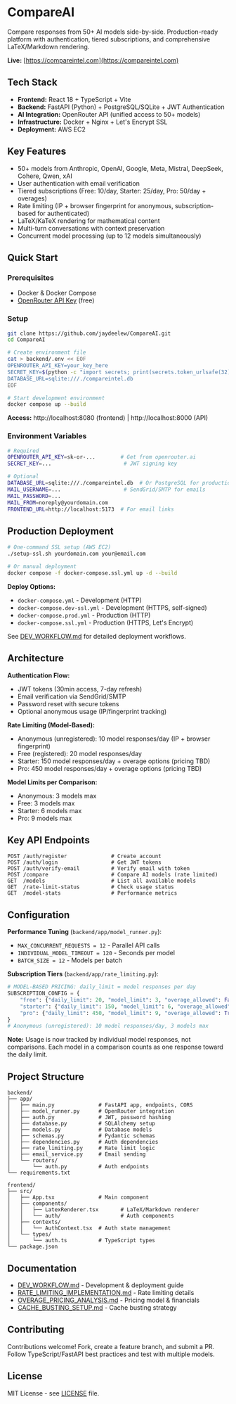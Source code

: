# CompareAI

Compare responses from 50+ AI models side-by-side. Production-ready platform with authentication, tiered subscriptions, and comprehensive LaTeX/Markdown rendering.

**Live:** [https://compareintel.com](https://compareintel.com)

## Tech Stack

- **Frontend:** React 18 + TypeScript + Vite
- **Backend:** FastAPI (Python) + PostgreSQL/SQLite + JWT Authentication
- **AI Integration:** OpenRouter API (unified access to 50+ models)
- **Infrastructure:** Docker + Nginx + Let's Encrypt SSL
- **Deployment:** AWS EC2

## Key Features

- 50+ models from Anthropic, OpenAI, Google, Meta, Mistral, DeepSeek, Cohere, Qwen, xAI
- User authentication with email verification
- Tiered subscriptions (Free: 10/day, Starter: 25/day, Pro: 50/day + overages)
- Rate limiting (IP + browser fingerprint for anonymous, subscription-based for authenticated)
- LaTeX/KaTeX rendering for mathematical content
- Multi-turn conversations with context preservation
- Concurrent model processing (up to 12 models simultaneously)

## Quick Start

### Prerequisites

- Docker & Docker Compose
- [OpenRouter API Key](https://openrouter.ai/) (free)

### Setup

```bash
git clone https://github.com/jaydeelew/CompareAI.git
cd CompareAI

# Create environment file
cat > backend/.env << EOF
OPENROUTER_API_KEY=your_key_here
SECRET_KEY=$(python -c "import secrets; print(secrets.token_urlsafe(32))")
DATABASE_URL=sqlite:///./compareintel.db
EOF

# Start development environment
docker compose up --build
```

**Access:** http://localhost:8080 (frontend) | http://localhost:8000 (API)

### Environment Variables

```bash
# Required
OPENROUTER_API_KEY=sk-or-...        # Get from openrouter.ai
SECRET_KEY=...                       # JWT signing key

# Optional
DATABASE_URL=sqlite:///./compareintel.db  # Or PostgreSQL for production
MAIL_USERNAME=...                    # SendGrid/SMTP for emails
MAIL_PASSWORD=...
MAIL_FROM=noreply@yourdomain.com
FRONTEND_URL=http://localhost:5173  # For email links
```

## Production Deployment

```bash
# One-command SSL setup (AWS EC2)
./setup-ssl.sh yourdomain.com your@email.com

# Or manual deployment
docker compose -f docker-compose.ssl.yml up -d --build
```

**Deploy Options:**

- `docker-compose.yml` - Development (HTTP)
- `docker-compose.dev-ssl.yml` - Development (HTTPS, self-signed)
- `docker-compose.prod.yml` - Production (HTTP)
- `docker-compose.ssl.yml` - Production (HTTPS, Let's Encrypt)

See [DEV_WORKFLOW.md](DEV_WORKFLOW.md) for detailed deployment workflows.

## Architecture

**Authentication Flow:**

- JWT tokens (30min access, 7-day refresh)
- Email verification via SendGrid/SMTP
- Password reset with secure tokens
- Optional anonymous usage (IP/fingerprint tracking)

**Rate Limiting (Model-Based):**

- Anonymous (unregistered): 10 model responses/day (IP + browser fingerprint)
- Free (registered): 20 model responses/day
- Starter: 150 model responses/day + overage options (pricing TBD)
- Pro: 450 model responses/day + overage options (pricing TBD)

**Model Limits per Comparison:**

- Anonymous: 3 models max
- Free: 3 models max
- Starter: 6 models max
- Pro: 9 models max

## Key API Endpoints

```
POST /auth/register              # Create account
POST /auth/login                 # Get JWT tokens
POST /auth/verify-email          # Verify email with token
POST /compare                    # Compare AI models (rate limited)
GET  /models                     # List all available models
GET  /rate-limit-status          # Check usage status
GET  /model-stats                # Performance metrics
```

## Configuration

**Performance Tuning** (`backend/app/model_runner.py`):

- `MAX_CONCURRENT_REQUESTS = 12` - Parallel API calls
- `INDIVIDUAL_MODEL_TIMEOUT = 120` - Seconds per model
- `BATCH_SIZE = 12` - Models per batch

**Subscription Tiers** (`backend/app/rate_limiting.py`):

```python
# MODEL-BASED PRICING: daily_limit = model responses per day
SUBSCRIPTION_CONFIG = {
    "free": {"daily_limit": 20, "model_limit": 3, "overage_allowed": False},  # Registered users
    "starter": {"daily_limit": 150, "model_limit": 6, "overage_allowed": True},
    "pro": {"daily_limit": 450, "model_limit": 9, "overage_allowed": True}
}
# Anonymous (unregistered): 10 model responses/day, 3 models max
```

**Note:** Usage is now tracked by individual model responses, not comparisons. Each model in a comparison counts as one response toward the daily limit.

## Project Structure

```
backend/
├── app/
│   ├── main.py              # FastAPI app, endpoints, CORS
│   ├── model_runner.py      # OpenRouter integration
│   ├── auth.py              # JWT, password hashing
│   ├── database.py          # SQLAlchemy setup
│   ├── models.py            # Database models
│   ├── schemas.py           # Pydantic schemas
│   ├── dependencies.py      # Auth dependencies
│   ├── rate_limiting.py     # Rate limit logic
│   ├── email_service.py     # Email sending
│   └── routers/
│       └── auth.py          # Auth endpoints
└── requirements.txt

frontend/
├── src/
│   ├── App.tsx              # Main component
│   ├── components/
│   │   ├── LatexRenderer.tsx       # LaTeX/Markdown renderer
│   │   └── auth/                   # Auth components
│   ├── contexts/
│   │   └── AuthContext.tsx  # Auth state management
│   └── types/
│       └── auth.ts          # TypeScript types
└── package.json
```

## Documentation

- [DEV_WORKFLOW.md](DEV_WORKFLOW.md) - Development & deployment guide
- [RATE_LIMITING_IMPLEMENTATION.md](RATE_LIMITING_IMPLEMENTATION.md) - Rate limiting details
- [OVERAGE_PRICING_ANALYSIS.md](OVERAGE_PRICING_ANALYSIS.md) - Pricing model & financials
- [CACHE_BUSTING_SETUP.md](CACHE_BUSTING_SETUP.md) - Cache busting strategy

## Contributing

Contributions welcome! Fork, create a feature branch, and submit a PR. Follow TypeScript/FastAPI best practices and test with multiple models.

## License

MIT License - see [LICENSE](LICENSE) file.
